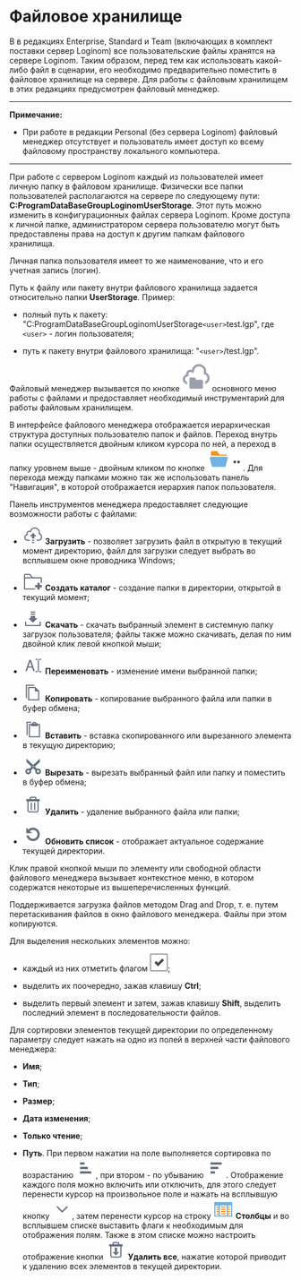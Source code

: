 # Файловое хранилище

В в редакциях Enterprise, Standard и Team (включающих в комплект поставки сервер Loginom) все пользовательские файлы хранятся на сервере Loginom. Таким образом, перед тем как использовать какой-либо файл в сценарии, его необходимо предварительно поместить в файловое хранилище на сервере. Для работы с файловым хранилищем в этих редакциях предусмотрен файловый менеджер.

--------

**Примечание:**


*  При работе в редакции Personal (без сервера Loginom) файловый менеджер отсутствует и пользователь имеет доступ ко всему файловому пространству локального компьютера.

----------

При работе с сервером Loginom каждый из пользователей имеет личную папку в файловом хранилище. Физически все папки пользователей располагаются на сервере по следующему пути: **C:ProgramDataBaseGroupLoginomUserStorage**. Этот путь можно изменить в конфигурационных файлах сервера Loginom.  Кроме доступа к личной папке, администратором сервера пользователю могут быть предоставлены права на доступ к другим папкам файлового хранилища.

Личная папка пользователя имеет то же наименование, что и его учетная запись (логин).

Путь к файлу или пакету внутри файлового хранилища задается относительно папки **UserStorage**. Пример:

*  полный путь к пакету: "C:ProgramDataBaseGroupLoginomUserStorage`<user>`test.lgp", где `<user>` - логин пользователя; 

*  путь к пакету внутри файлового хранилища: "`<user>`/test.lgp".

Файловый менеджер вызывается по кнопке ![](/media/app/icons/toolbar_18/file_manager.svg) основного меню работы с файлами и предоставляет необходимый инструментарий для работы файловым хранилищем.

В интерфейсе файлового менеджера отображается иерархическая структура доступных пользователю папок и файлов. Переход внутрь папки осуществляется двойным кликом курсора по ней, а переход в папку уровнем выше - двойным кликом по кнопке ![](/media/app/icons/toolbar_18/folder_up_button.svg). Для перехода между папками можно так же использовать панель "Навигация", в которой отображается иерархия папок пользователя.

Панель инструментов менеджера предоставляет следующие возможности работы с файлами:

*  ![](/media/app/icons/toolbar_18/file_manager_upload.svg) **Загрузить** - позволяет загрузить файл в открытую в текущий момент директорию, файл для загрузки следует выбрать во всплывшем окне проводника Windows;

*  ![](/media/app/icons/toolbar_18/file_manager_add_folder.svg) **Создать каталог** - создание папки в директории, открытой в текущий момент;

*  ![](/media/app/icons/toolbar_18/file_manager_download.svg) **Скачать** - скачать выбранный элемент в системную папку загрузок пользователя; файлы также можно скачивать, делая по ним двойной клик левой кнопкой мыши;

*  ![](/media/app/icons/toolbar_18/file_manager_rename.svg) **Переименовать** - изменение имени выбранной папки;

*  ![](/media/app/icons/toolbar_18/file_manager_copy.svg) **Копировать** - копирование выбранного файла или папки в буфер обмена;

*  ![](/media/app/icons/toolbar_18/file_manager_paste.svg) **Вставить** - вставка скопированного или вырезанного элемента в текущую директорию;

*  ![](/media/app/icons/toolbar_18/file_manager_cut.svg) **Вырезать** - вырезать выбранный файл или папку и поместить в буфер обмена;

*  ![](/media/app/icons/toolbar_18/toolbar_18_8.svg) **Удалить** - удаление выбранного файла или папки;

*  ![](/media/app/icons/toolbar_18/toolbar_18_13.svg) **Обновить список** - отображает актуальное содержание текущей директории.

Клик правой кнопкой мыши по элементу или свободной области файлового менеджера вызывает контекстное меню, в котором содержатся некоторые из вышеперечисленных функций.

Поддерживается загрузка файлов методом Drag and Drop, т. е. путем перетаскивания файлов в окно файлового менеджера. Файлы при этом копируются.

Для выделения нескольких элементов можно:

*  каждый из них отметить флагом ![](/media/app/icons/toolbar_18/checked.svg);

*  выделить их поочередно, зажав клавишу **Ctrl**;

*  выделить первый элемент и затем, зажав клавишу **Shift**, выделить последний элемент в последовательности файлов. 

Для сортировки элементов текущей директории по определенному параметру следует нажать на одно из полей в верхней части файлового менеджера:

*  **Имя**;

*  **Тип**;

*  **Размер**;

*  **Дата изменения**;

*  **Только чтение**;

*  **Путь**.
При первом нажатии на поле выполняется сортировка по возрастанию ![](/media/app/icons/toolbar_18/toolbar_18_155.svg), при втором - по убыванию ![](/media/app/icons/toolbar_18/toolbar_18_154.svg).
Отображение каждого поля можно включить или отключить, для этого следует перенести курсор на произвольное поле и нажать на всплывшую кнопку ![](/media/beginning/scenario/refresh_list.svg), затем перенести курсор на строку ![](/media/app/icons/toolbar_18/columns.svg) **Столбцы** и во всплывшем списке выставить флаги к необходимым для отображения полям. Также в этом списке можно настроить отображение кнопки ![](/media/app/icons/toolbar_18/toolbar_18_127.svg) **Удалить все**, нажатие которой приводит к удалению всех элементов в текущей директории.



